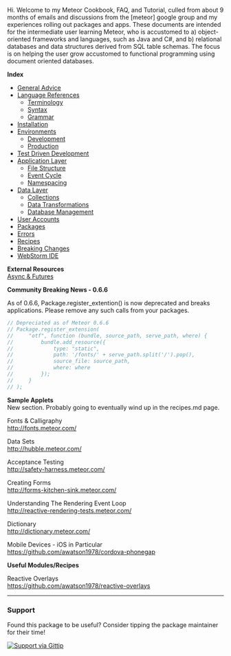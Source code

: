 Hi.  Welcome to my Meteor Cookbook, FAQ, and Tutorial, culled from about 9 months of emails and discussions from the [meteor] google group and my experiences rolling out packages and apps.  These documents are intended for the intermediate user learning Meteor, who is accustomed to a) object-oriented frameworks and languages, such as Java and C#, and b) relational databases and data structures derived from SQL table schemas.  The focus is on helping the user grow accustomed to functional programming using document oriented databases.


**Index**  

- [General Advice](https://github.com/awatson1978/meteor-cookbook/blob/master/general-advice.md)  
- [Language References](https://github.com/awatson1978/meteor-cookbook/blob/master/terminology.md)
  - [Terminology](https://github.com/awatson1978/meteor-cookbook/blob/master/terminology.md)  
  - [Syntax](https://github.com/awatson1978/meteor-cookbook/blob/master/syntax.md)  
  - [Grammar](https://github.com/awatson1978/meteor-cookbook/blob/master/grammar.md)  
- [Installation](https://github.com/awatson1978/meteor-cookbook/blob/master/installation.md)  
- [Environments](https://github.com/awatson1978/meteor-cookbook/blob/master/environments.md)  
  - [Development](https://github.com/awatson1978/meteor-cookbook/blob/master/environments-development.md)  
  - [Production](https://github.com/awatson1978/meteor-cookbook/blob/master/environments-production.md)  
- [Test Driven Development](https://github.com/awatson1978/meteor-cookbook/blob/master/test-driven-development.md)  
- [Application Layer](https://github.com/awatson1978/meteor-cookbook/blob/master/appstructure.md) 
  - [File Structure](https://github.com/awatson1978/meteor-cookbook/blob/master/filestructure.md) 
  - [Event Cycle](https://github.com/awatson1978/meteor-cookbook/blob/master/event-cycle.md) 
  - [Namespacing](https://github.com/awatson1978/meteor-cookbook/blob/master/namespacing.md) 
- [Data Layer](https://github.com/awatson1978/meteor-cookbook/blob/master/datalayer.md)
  - [Collections](https://github.com/awatson1978/meteor-cookbook/blob/master/collections.md)
  - [Data Transformations](https://github.com/awatson1978/meteor-cookbook/blob/master/data-transformations.md)
  - [Database Management](https://github.com/awatson1978/meteor-cookbook/blob/master/database-management.md)
- [User Accounts](https://github.com/awatson1978/meteor-cookbook/blob/master/accounts.md)  
- [Packages](https://github.com/awatson1978/meteor-cookbook/blob/master/packages.md)  
- [Errors](https://github.com/awatson1978/meteor-cookbook/blob/master/errors.md)  
- [Recipes](https://github.com/awatson1978/meteor-cookbook/blob/master/recipes.md)  
- [Breaking Changes](https://github.com/awatson1978/meteor-cookbook/blob/master/breaking-news.md)  
- [WebStorm IDE](https://github.com/awatson1978/meteor-cookbook/blob/master/webstorm.md)

**External Resources**  
[Async & Futures](https://gist.github.com/possibilities/3443021)



**Community Breaking News - 0.6.6**  

As of 0.6.6, Package.register_extention() is now deprecated and breaks applications.  Please remove any such calls from your packages.

````js
// Depreciated as of Meteor 0.6.6  
// Package.register_extension(
//     "otf", function (bundle, source_path, serve_path, where) {
//         bundle.add_resource({
//             type: "static",
//             path: '/fonts/' + serve_path.split('/').pop(),
//             source_file: source_path,
//             where: where
//         });
//     }
// );
````



**Sample Applets**  
New section.  Probably going to eventually wind up in the recipes.md page.  

Fonts & Calligraphy  
http://fonts.meteor.com/  

Data Sets  
http://hubble.meteor.com/  

Acceptance Testing  
http://safety-harness.meteor.com/  

Creating Forms  
http://forms-kitchen-sink.meteor.com/  

Understanding The Rendering Event Loop  
http://reactive-rendering-tests.meteor.com/  

Dictionary  
http://dictionary.meteor.com/

Mobile Devices - iOS in Particular  
https://github.com/awatson1978/cordova-phonegap  

**Useful Modules/Recipes**  

Reactive Overlays  
https://github.com/awatson1978/reactive-overlays  

------------------------
### Support
Found this package to be useful?  Consider tipping the package maintainer for their time!  

[![Support via Gittip](https://raw.github.com/gittip/www.gittip.com/master/www/assets/gittip.png)](https://www.gittip.com/awatson1978/)  

